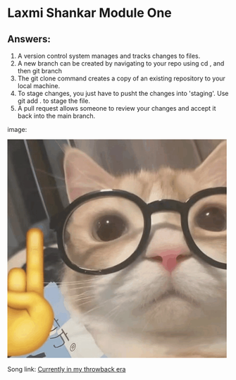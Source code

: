 # Laxmi Shankar Module One

## Answers: 

1. A version control system manages and tracks changes to files.
2. A new branch can be created by navigating to your repo using cd <path>, and then git branch <branch name>
3. The git clone command creates a copy of an existing repository to your local machine.
4. To stage changes, you just have to pusht the changes into 'staging'. Use git add . to stage the file.
5. A pull request allows someone to review your changes and accept it back into the main branch.





image:

![alt text](https://raw.githubusercontent.com/LaxmiShankar/LaxmiShankar_Training_Modules/main/cat-nerd.png)

Song link: [Currently in my throwback era](https://open.spotify.com/track/6ic8OlLUNEATToEFU3xmaH?si=2559ce9a34c74d00)
